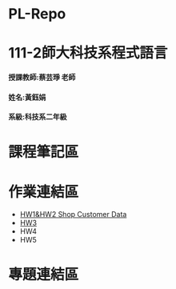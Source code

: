 # PL-Repo
# 111-2師大科技系程式語言
#### 授課教師:蔡芸琤 老師
#### 姓名:黃鈺娟
#### 系級:科技系二年級
# 課程筆記區
# 作業連結區
+ [HW1&HW2 Shop Customer Data](https://github.com/Olivia401/PL-Repo/blob/main/HW1/%E4%BD%9C%E6%A5%AD1.ipynb)
+ [HW3](https://github.com/Olivia401/PL-Repo/tree/main/HW3)
+ HW4
+ HW5
# 專題連結區
